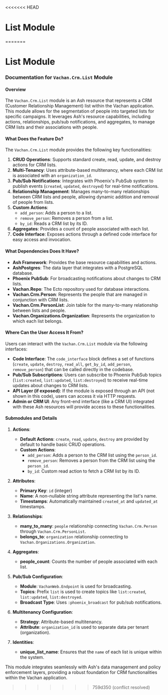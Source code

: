 <<<<<<< HEAD
# List  Module
=======
# List  Module

### Documentation for `Vachan.Crm.List` Module

#### Overview

The `Vachan.Crm.List` module is an Ash resource that represents a CRM (Customer Relationship Management) list within the Vachan application. This module allows for the segmentation of people into targeted lists for specific campaigns. It leverages Ash's resource capabilities, including actions, relationships, pub/sub notifications, and aggregates, to manage CRM lists and their associations with people.

#### What Does the Feature Do?

The `Vachan.Crm.List` module provides the following key functionalities:

1. **CRUD Operations**: Supports standard create, read, update, and destroy actions for CRM lists.
2. **Multi-Tenancy**: Uses attribute-based multitenancy, where each CRM list is associated with an `organization_id`.
3. **Pub/Sub Notifications**: Integrates with Phoenix's PubSub system to publish events (`created`, `updated`, `destroyed`) for real-time notifications.
4. **Relationship Management**: Manages many-to-many relationships between CRM lists and people, allowing dynamic addition and removal of people from lists.
5. **Custom Actions**:
   - `add_person`: Adds a person to a list.
   - `remove_person`: Removes a person from a list.
   - `by_id`: Reads a CRM list by its ID.
6. **Aggregates**: Provides a count of people associated with each list.
7. **Code Interface**: Exposes actions through a defined code interface for easy access and invocation.

#### What Dependencies Does It Have?

- **Ash Framework**: Provides the base resource capabilities and actions.
- **AshPostgres**: The data layer that integrates with a PostgreSQL database.
- **Phoenix PubSub**: For broadcasting notifications about changes to CRM lists.
- **Vachan.Repo**: The Ecto repository used for database interactions.
- **Vachan.Crm.Person**: Represents the people that are managed in conjunction with CRM lists.
- **Vachan.Crm.PersonList**: Join table for the many-to-many relationship between lists and people.
- **Vachan.Organizations.Organization**: Represents the organization to which each list belongs.

#### Where Can the User Access It From?

Users can interact with the `Vachan.Crm.List` module via the following interfaces:

- **Code Interface**: The `code_interface` block defines a set of functions (`create`, `update`, `destroy`, `read_all`, `get_by_id`, `add_person`, `remove_person`) that can be called directly in the codebase.
- **Pub/Sub Subscriptions**: Users can subscribe to Phoenix PubSub topics (`list:created`, `list:updated`, `list:destroyed`) to receive real-time updates about changes to CRM lists.
- **API Layer (if exposed)**: If the module is exposed through an API (not shown in this code), users can access it via HTTP requests.
- **Admin or CRM UI**: Any front-end interface (like a CRM UI) integrated with these Ash resources will provide access to these functionalities.

#### Submodules and Details

1. **Actions**:
   - **Default Actions**: `create`, `read`, `update`, `destroy` are provided by default to handle basic CRUD operations.
   - **Custom Actions**:
     - `add_person`: Adds a person to the CRM list using the `person_id`.
     - `remove_person`: Removes a person from the CRM list using the `person_id`.
     - `by_id`: Custom read action to fetch a CRM list by its ID.

2. **Attributes**:
   - **Primary Key**: `id` (integer)
   - **Name**: A non-nullable string attribute representing the list's name.
   - **Timestamps**: Automatically maintained `created_at` and `updated_at` timestamps.

3. **Relationships**:
   - **many_to_many**: `people` relationship connecting `Vachan.Crm.Person` through `Vachan.Crm.PersonList`.
   - **belongs_to**: `organization` relationship connecting to `Vachan.Organizations.Organization`.

4. **Aggregates**:
   - **people_count**: Counts the number of people associated with each list.

5. **Pub/Sub Configuration**:
   - **Module**: `VachanWeb.Endpoint` is used for broadcasting.
   - **Topics**: Prefix `list` is used to create topics like `list:created`, `list:updated`, `list:destroyed`.
   - **Broadcast Type**: Uses `:phoenix_broadcast` for pub/sub notifications.

6. **Multitenancy Configuration**:
   - **Strategy**: Attribute-based multitenancy.
   - **Attribute**: `organization_id` is used to separate data per tenant (organization).

7. **Identities**:
   - **unique_list_name**: Ensures that the `name` of each list is unique within the system.

This module integrates seamlessly with Ash's data management and policy enforcement layers, providing a robust foundation for CRM functionalities within the Vachan application.
>>>>>>> 759d350 (conflict resolved)
